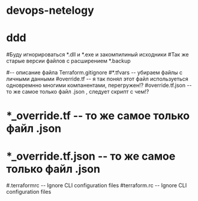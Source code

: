 # devops-netelogy
# ddd

#Буду игнорироваться *.dll и *.exe и закомпилиный исходники
#Так же старые версии файлов с расширением *.backup

#-- описание файла Terraform.gitignore
#*.tfvars -- убираем файлы с личными данными
#override.tf -- я так понял этот файл используеться одновремнно многими компанентами, перегружен!?
#override.tf.json -- то же самое только файл .json , следует скрипт  с чем!?
# *_override.tf -- то же самое только файл .json
# *_override.tf.json -- то же самое только файл .json
#.terraformrc -- Ignore CLI configuration files
#terraform.rc -- Ignore CLI configuration files